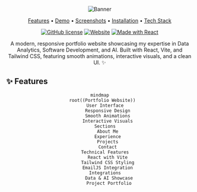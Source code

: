 <div align="center">

![Banner](https://capsule-render.vercel.app/api?type=waving&color=gradient&height=200&section=header&text=Panita%20Vaishnavi%20Portfolio&fontSize=80&animation=fadeIn&fontAlignY=35)

<p align="center">
  <a href="#features">Features</a> •
  <a href="#demo">Demo</a> •
  <a href="#screenshots">Screenshots</a> •
  <a href="#installation">Installation</a> •
  <a href="#tech-stack">Tech Stack</a>
</p>

[![GitHub license](https://img.shields.io/github/license/PanitaVaishnavi/Portfolio?style=flat-square)](LICENSE)
[![Website](https://img.shields.io/website?style=flat-square&url=https%3A%2F%2Fyourportfolio.vercel.app)](https://yourportfolio.vercel.app)
[![Made with React](https://img.shields.io/badge/Made%20with-React-61DAFB?style=flat-square&logo=react)](https://reactjs.org)

<p align="center">A modern, responsive portfolio website showcasing my expertise in Data Analytics, Software Development, and AI. Built with React, Vite, and Tailwind CSS, featuring smooth animations, interactive visuals, and a clean UI. ✨</p>

</div>

## ✨ Features

<div align="center">

```mermaid
mindmap
  root((Portfolio Website))
    User Interface
      Responsive Design
      Smooth Animations
      Interactive Visuals
    Sections
      About Me
      Experience
      Projects
      Contact
    Technical Features
      React with Vite
      Tailwind CSS Styling
      EmailJS Integration
    Integrations
       Data & AI Showcase
       Project Portfolio
